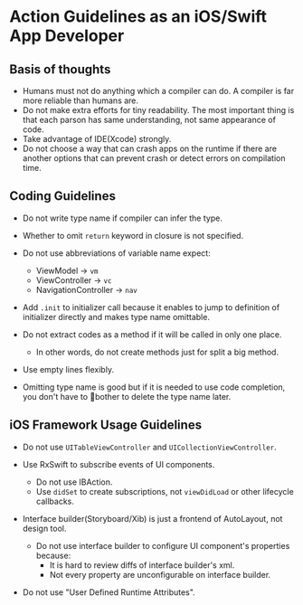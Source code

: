 # Action Guidelines as an iOS/Swift App Developer

## Basis of thoughts

- Humans must not do anything which a compiler can do. A compiler is far more reliable than humans are.
- Do not make extra efforts for tiny readability. The most important thing is that each parson has same understanding, not same appearance of code.
- Take advantage of IDE(Xcode) strongly.
- Do not choose a way that can crash apps on the runtime if there are another options that can prevent crash or detect errors on compilation time.

## Coding Guidelines

- Do not write type name if compiler can infer the type.

- Whether to omit `return` keyword in closure is not specified.

- Do not use abbreviations of variable name expect:
    - ViewModel -> `vm`
    - ViewController -> `vc`
    - NavigationController -> `nav`

- Add `.init` to initializer call because it enables to jump to definition of initializer directly and makes type name omittable.

- Do not extract codes as a method if it will be called in only one place.
    - In other words, do not create methods just for split a big method.

- Use empty lines flexibly.

- Omitting type name is good but if it is needed to use code completion, you don't have to bother to delete the type name later.

## iOS Framework Usage Guidelines

- Do not use `UITableViewController` and `UICollectionViewController`.

- Use RxSwift to subscribe events of UI components.
    - Do not use IBAction.
    - Use `didSet` to create subscriptions, not `viewDidLoad` or other lifecycle callbacks.

- Interface builder(Storyboard/Xib) is just a frontend of AutoLayout, not design tool.
    - Do not use interface builder to configure UI component's properties because:
        - It is hard to review diffs of interface builder's xml.
        - Not every property are unconfigurable on interface builder.

- Do not use "User Defined Runtime Attributes".